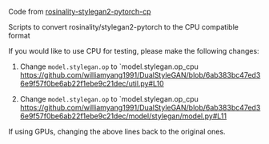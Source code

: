 Code from [rosinality-stylegan2-pytorch-cp](https://github.com/senior-sigan/rosinality-stylegan2-pytorch-cpu)

Scripts to convert rosinality/stylegan2-pytorch to the CPU compatible format

If you would like to use CPU for testing, please make the following changes:

1. Change `model.stylegan.op`  to `model.stylegan.op_cpu
https://github.com/williamyang1991/DualStyleGAN/blob/6ab383bc47ed36e9f57f0be6ab22f1ebe9c21dec/util.py#L10

2. Change `model.stylegan.op`  to `model.stylegan.op_cpu
https://github.com/williamyang1991/DualStyleGAN/blob/6ab383bc47ed36e9f57f0be6ab22f1ebe9c21dec/model/stylegan/model.py#L11

If using GPUs, changing the above lines back to the original ones.
